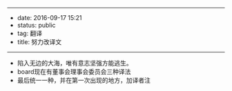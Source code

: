 - --
- date: 2016-09-17 15:21
- status: public
- tag: 翻译
- title: 努力改译文
- --
- 陷入无边的大海，唯有意志坚强方能逃生。
- board现在有董事会理事会委员会三种译法
- 最后统一一种，并在第一次出现的地方，加译者注
